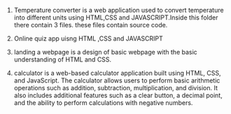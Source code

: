 1.   Temperature converter is a web application used to convert temperature into different units using HTML,CSS and JAVASCRIPT.Inside this folder there contain 3 files.
these files contain source code.

2.    Online quiz app uisng HTML ,CSS and JAVASCRIPT

3.   landing a webpage is a design of basic webpage with the basic understanding of HTML and CSS.

4.  calculator is a web-based calculator application built using HTML, CSS, and JavaScript. The calculator allows users to perform basic arithmetic operations such as addition, subtraction, multiplication, and division. It also includes additional features such as a clear button, a decimal point, and the ability to perform calculations with negative numbers.
